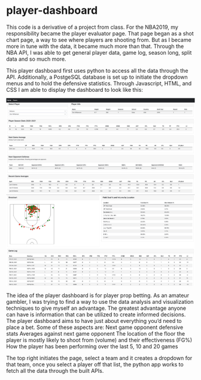 # player-dashboard

This code is a derivative of a project from class. For the NBA2019, my responsibility became the player evaluator page. That page began as a shot chart page, a way to see where players are shooting from. But as I became more in tune with the data, it became much more than that. Through the NBA API, I was able to get general player data, game log, season long, split data and so much more. 

This player dashboard first uses python to access all the data through the API. Additionally, a PostgeSQL database is set up to initiate the dropdown menus and to hold the defensive statistics. Through Javascript, HTML, and CSS I am able to display the dashboard to look like this:

![top half](images/top-half.png)
![bottom half](images/bottom-half.png)

The idea of the player dashboard is for player prop betting. As an amateur gambler, I was trying to find a way to use the data analysis and visualization techniques to give myself an advantage. The greatest advantage anyone can have is information that can be utilized to create informed decisions. The player dashboard aims to have just about everything you’d need to place a bet. Some of these aspects are:
Next game opponent defensive stats
Averages against next game opponent
The location of the floor the player is mostly likely to shoot from (volume) and their effectiveness (FG%)
How the player has been performing over the last 5, 10 and 20 games

The top right initiates the page, select a team and it creates a dropdown for that team, once you select a player off that list, the python app works to fetch all the data through the built APIs. 
